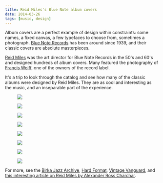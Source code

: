 ```yaml
---
title: Reid Miles's Blue Note album covers
date: 2014-03-26
tags: [music, design]
---
```


Album covers are a perfect example of design within constraints: some names, a fixed canvas, a few typefaces to choose from, sometimes a photograph. [Blue Note Records](http://www.bluenote.com/) has been around since 1939, and their classic covers are absolute masterpieces.

[Reid Miles][4389-001] was the art director for Blue Note Records in the 50's and 60's and designed hundreds of album covers. Many featured the photography of [Francis Wolff][4389-002], one of the owners of the record label.

It's a trip to look through the catalog and see how many of the classic albums were designed by Reid Miles. They are as cool and interesting as the music, and an inseparable part of the experience.

<div class="featured">
    <figure class="half"><img src="2014-03-26-reid-miles-blue-note-album-covers/nichols.jpg" style="max-height: 430px;"></figure>
    <figure class="half"><img src="2014-03-26-reid-miles-blue-note-album-covers/clarkCrib.jpg" style="max-height: 430px;"></figure>
    <figure class="half"><img src="2014-03-26-reid-miles-blue-note-album-covers/hendersonInOut.jpg" style="max-height: 430px;"></figure>
    <figure class="half"><img src="2014-03-26-reid-miles-blue-note-album-covers/SomethinElse.jpg" style="max-height: 430px;"></figure>
    <figure class="half"><img src="2014-03-26-reid-miles-blue-note-album-covers/blakeyMoanin.jpg" style="max-height: 430px;"></figure>
    <figure class="half"><img src="2014-03-26-reid-miles-blue-note-album-covers/coltraneBlueTrain.jpg" style="max-height: 430px;"></figure>
    <figure class="half"><img src="2014-03-26-reid-miles-blue-note-album-covers/morganLeeWay.jpg" style="max-height: 430px;"></figure>
    <figure class="half"><img src="2014-03-26-reid-miles-blue-note-album-covers/dorhamUnaMas.jpg" style="max-height: 430px;"></figure>
</div>

For more, see the [Birka Jazz Archive][birka], [Hard Format](http://www.hardformat.org/designers/reid-miles2/), [Vintage Vanguard](http://www.gokudo.co.jp/Record/BlueNote3/nnblue2.html), and [this interesting article on Reid Miles by Alexander Ross Charchar](http://retinart.net/artist-profiles/jazzy-blue-notes-reid-miles/).



[4389-001]: http://en.wikipedia.org/wiki/Reid_Miles
[4389-002]: http://en.wikipedia.org/wiki/Francis_Wolff
[birka]: http://www.birkajazz.com/archive/blueNote4000.htm
